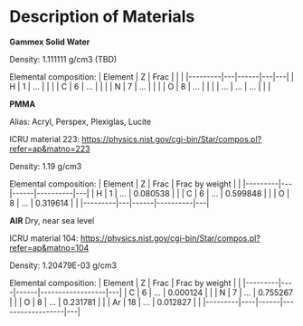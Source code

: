 # Description of Materials

**Gammex Solid Water**

Density: 1.111111 g/cm3 (TBD)

Elemental composition:
| Element | Z | Frac |   |   |
|---------|---|------|---|---|
| H       | 1 |  ...    |   |   |
| C       | 6 |  ...    |   |   |
| N       | 7 |  ...   |   |   |
| O       | 8 |  ...    |   |   |
| ...       | ... |   ...   |   |   |


**PMMA**

Alias: Acryl, Perspex, Plexiglas, Lucite

ICRU material 223:
https://physics.nist.gov/cgi-bin/Star/compos.pl?refer=ap&matno=223

Density: 1.19 g/cm3

Elemental composition:
| Element | Z | Frac |  Frac by weight  |   |
|---------|---|------|----------|---|
| H       | 1 |  ... | 0.080538 |   |
| C       | 6 |  ... | 0.599848 |   |
| O       | 8 |  ... | 0.319614 |   |
|---------|---|------|----------|---|


**AIR**
Dry, near sea level

ICRU material 104:
https://physics.nist.gov/cgi-bin/Star/compos.pl?refer=ap&matno=104

Density: 1.20479E-03 g/cm3

Elemental composition:
| Element | Z  | Frac |  Frac by weight  |   |
|---------|----|------|------------------|---|
| C       | 6  |  ... | 0.000124         |   |
| N       | 7  |  ... | 0.755267         |   |
| O       | 8  |  ... | 0.231781         |   |
| Ar      | 18 |  ... | 0.012827         |   |
|---------|----|------|------------------|---|
